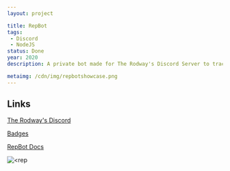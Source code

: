 ```yaml
---
layout: project

title: RepBot
tags:
 - Discord
 - NodeJS
status: Done
year: 2020
description: A private bot made for The Rodway's Discord Server to track staff member points.

metaimg: /cdn/img/repbotshowcase.png
---
```


## Links

[The Rodway's Discord](https://discord.gg/G5W89sF)

[Badges](/projects/repbot/badges)

[RepBot Docs](https://github.com/C1200/RepBot-Docs)

![<rep](/cdn/img/repbot-repcommand.gif)